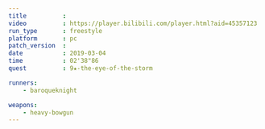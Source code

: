 ```yaml
---
title          :
video          : https://player.bilibili.com/player.html?aid=45357123
run_type       : freestyle
platform       : pc
patch_version  :
date           : 2019-03-04
time           : 02'38"86
quest          : 9★-the-eye-of-the-storm

runners:
    - baroqueknight

weapons:
    - heavy-bowgun
---
```

